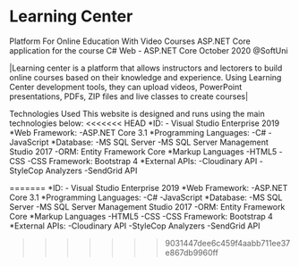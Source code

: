 # Learning Center
 Platform For Online Education With Video Courses
 ASP.NET Core application for the course C# Web - ASP.NET Core October 2020 @SoftUni

 |Learning center is a platform that allows instructors and lectorers to
build online courses based on their knowledge and experience. Using
Learning Center development tools, they can upload videos, PowerPoint
presentations, PDFs, ZIP files and live classes to create courses|

Technologies Used This website is designed and runs using the main technologies below:
<<<<<<< HEAD
*ID:
    - Visual Studio Enterprise 2019
*Web Framework: 
    -ASP.NET Core 3.1
*Programming Languages:
    -C#
    -JavaScript
*Database:
    -MS SQL Server
    -MS SQL Server Management Studio 2017
    -ORM: Entity Framework Core
*Markup Languages
    -HTML5
    -CSS
        -CSS Framework: Bootstrap 4
*External APIs:
    -Cloudinary API
    -StyleCop Analyzers
    -SendGrid API

    
    
=======
    *ID:
        - Visual Studio Enterprise 2019
    *Web Framework: 
        -ASP.NET Core 3.1
    *Programming Languages:
        -C#
        -JavaScript
    *Database:
        -MS SQL Server
        -MS SQL Server Management Studio 2017
        -ORM: Entity Framework Core
    *Markup Languages
        -HTML5
        -CSS
            -CSS Framework: Bootstrap 4
    *External APIs:
        -Cloudinary API
        -StyleCop Analyzers
        -SendGrid API
>>>>>>> 9031447dee6c459f4aabb711ee37e867db9960ff
